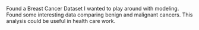 Found a Breast Cancer Dataset I wanted to play around with modeling. Found some interesting data comparing benign and malignant cancers. This analysis could be useful in health care work.
